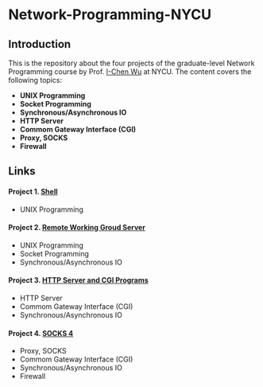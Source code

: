 # Network-Programming-NYCU

## Introduction
This is the repository about the four projects of the graduate-level Network Programming course by Prof. [I-Chen Wu](https://cgilab.nctu.edu.tw/~icwu/) at NYCU. The content covers the following topics:
- **UNIX Programming**
- **Socket Programming**
- **Synchronous/Asynchronous IO**
- **HTTP Server**
- **Commom Gateway Interface (CGI)**
- **Proxy, SOCKS**
- **Firewall**

## Links
#### Project 1. [Shell](https://github.com/ben0919/Network-Programming-NYCU/tree/main/Project%201)
- UNIX Programming
#### Project 2. [Remote Working Groud Server](https://github.com/ben0919/Network-Programming-NYCU/tree/main/Project%202)
- UNIX Programming
- Socket Programming
- Synchronous/Asynchronous IO
#### Project 3. [HTTP Server and CGI Programs](https://github.com/ben0919/Network-Programming-NYCU/tree/main/Project%203)
- HTTP Server
- Commom Gateway Interface (CGI)
- Synchronous/Asynchronous IO
#### Project 4. [SOCKS 4](https://github.com/ben0919/Network-Programming-NYCU/tree/main/Project%204)
- Proxy, SOCKS
- Commom Gateway Interface (CGI)
- Synchronous/Asynchronous IO
- Firewall
